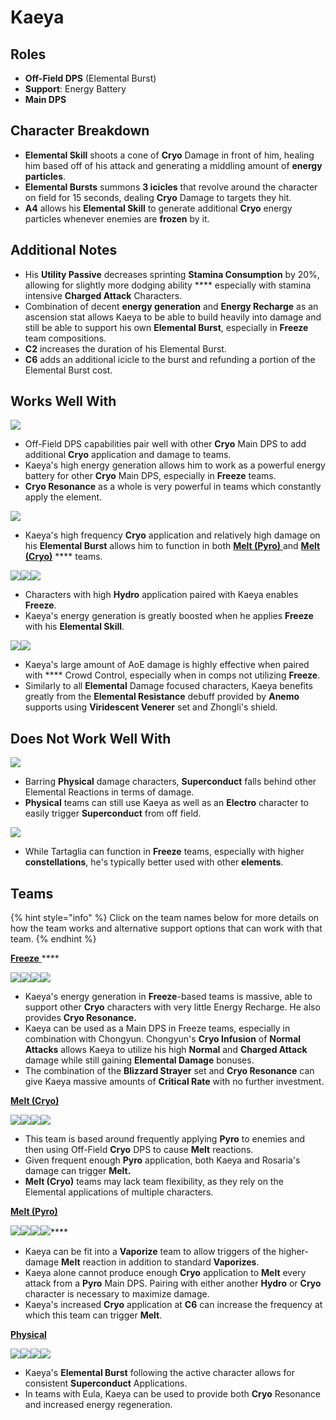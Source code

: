 # Kaeya

## Roles

* **Off-Field DPS** (Elemental Burst)
* **Support**: Energy Battery
* **Main DPS**

## Character Breakdown

* **Elemental Skill** shoots a cone of **Cryo** Damage in front of him, healing him based off of his attack and generating a middling amount of **energy particles**.
* **Elemental Bursts** summons **3 icicles** that revolve around the character on field for 15 seconds, dealing **Cryo** Damage to targets they hit.
* **A4** allows his **Elemental Skill** to generate additional **Cryo** energy particles whenever enemies are **frozen** by it.

## Additional Notes

* His **Utility Passive** decreases sprinting **Stamina Consumption** by 20%, allowing for slightly more dodging ability **** especially with stamina intensive **Charged Attack** Characters.
* Combination of decent **energy generation** and **Energy Recharge** as an ascension stat allows Kaeya to be able to build heavily into damage and still be able to support his own **Elemental Burst**, especially in **Freeze** team compositions.
* **C2** increases the duration of his Elemental Burst.&#x20;
* **C6** adds an additional icicle to the burst and refunding a portion of the Elemental Burst cost.

## Works Well With

![](../../.gitbook/assets/Element\_Cryo.webp)

* Off-Field DPS capabilities pair well with other **Cryo** Main DPS to add additional **Cryo** application and damage to teams.
* Kaeya's high energy generation allows him to work as a powerful energy battery for other **Cryo** Main DPS, especially in **Freeze** teams.
* **Cryo Resonance** as a whole is very powerful in teams which constantly apply the element.

![](../../.gitbook/assets/Element\_Pyro.webp)

* Kaeya's high frequency **Cryo** application and relatively high damage on his **Elemental Burst** allows him to function in both [**Melt (Pyro)** ](../../teams/melt.md)and [**Melt (Cryo)**](../../teams/reverse-melt.md) **** teams.

![](../../.gitbook/assets/UI\_AvatarIcon\_Xingqiu.png)![](../../.gitbook/assets/UI\_AvatarIcon\_Barbara.png)![](../../.gitbook/assets/UI\_AvatarIcon\_Mona.png)

* Characters with high **Hydro** application paired with Kaeya enables **Freeze**.
* Kaeya's energy generation is greatly boosted when he applies **Freeze** with his **Elemental Skill**.

![](../../.gitbook/assets/Element\_Anemo.webp)![](../../.gitbook/assets/UI\_AvatarIcon\_Zhongli.png)

* Kaeya's large amount of AoE damage is highly effective when paired with **** Crowd Control, especially when in comps not utilizing **Freeze**.
* Similarly to all **Elemental** Damage focused characters, Kaeya benefits greatly from the **Elemental Resistance** debuff provided by **Anemo** supports using **Viridescent Venerer** set and Zhongli's shield.

## Does Not Work Well With

![](../../.gitbook/assets/Element\_Electro.webp)

* Barring **Physical** damage characters, **Superconduct** falls behind other Elemental Reactions in terms of damage.
* **Physical** teams can still use Kaeya as well as an **Electro** character to easily trigger **Superconduct** from off field.

![](../../.gitbook/assets/UI\_AvatarIcon\_Tartaglia.png)

* While Tartaglia can function in **Freeze** teams, especially with higher **constellations**, he's typically better used with other **elements**.

## Teams

{% hint style="info" %}
Click on the team names below for more details on how the team works and alternative support options that can work with that team.
{% endhint %}

[**Freeze** ](../../teams/freeze.md)****

![](../../.gitbook/assets/UI\_AvatarIcon\_Kaeya.png)![](../../.gitbook/assets/UI\_AvatarIcon\_Xingqiu.png)![](../../.gitbook/assets/UI\_AvatarIcon\_Chongyun.png)![](../../.gitbook/assets/UI\_AvatarIcon\_Barbara.png)

* Kaeya's energy generation in **Freeze**-based teams is massive, able to support other **Cryo** characters with very little Energy Recharge. He also provides **Cryo Resonance.**
* Kaeya can be used as a Main DPS in Freeze teams, especially in combination with Chongyun. Chongyun's **Cryo Infusion** of **Normal Attacks** allows Kaeya to utilize his high **Normal** and **Charged Attack** damage while still gaining **Elemental Damage** bonuses.
* The combination of the **Blizzard Strayer** set and **Cryo Resonance** can give Kaeya massive amounts of **Critical Rate** with no further investment.

[**Melt (Cryo)**](../../teams/reverse-melt.md)

![](../../.gitbook/assets/UI\_AvatarIcon\_Rosaria.png)![](../../.gitbook/assets/UI\_AvatarIcon\_Xiangling.png)![](../../.gitbook/assets/UI\_AvatarIcon\_Kaeya.png)![](../../.gitbook/assets/UI\_AvatarIcon\_Bennett.png)

* This team is based around frequently applying **Pyro** to enemies and then using Off-Field **Cryo** DPS to cause **Melt** reactions.
* Given frequent enough **Pyro** application, both Kaeya and Rosaria's damage can trigger **Melt.**
* **Melt (Cryo)** teams may lack team flexibility, as they rely on the Elemental applications of multiple characters.

****[**Melt (Pyro)**](../../teams/melt.md)****

****![](../../.gitbook/assets/UI\_AvatarIcon\_Hutao.png)****![](../../.gitbook/assets/UI\_AvatarIcon\_Xingqiu.png)****![](../../.gitbook/assets/UI\_AvatarIcon\_Kaeya.png)****![](../../.gitbook/assets/UI\_AvatarIcon\_Diona.png)****

* Kaeya can be fit into a **Vaporize** team to allow triggers of the higher-damage **Melt** reaction in addition to standard **Vaporizes**.
* Kaeya alone cannot produce enough **Cryo** application to **Melt** every attack from a **Pyro** Main DPS. Pairing with either another **Hydro** or **Cryo** character is necessary to maximize damage.
* Kaeya's increased **Cryo** application at **C6** can increase the frequency at which this team can trigger **Melt**.

[**Physical**](../../teams/physical.md)

![](../../.gitbook/assets/UI\_AvatarIcon\_Razor.png)![](../../.gitbook/assets/UI\_AvatarIcon\_Kaeya.png)![](../../.gitbook/assets/UI\_AvatarIcon\_Fischl.png)![](../../.gitbook/assets/UI\_AvatarIcon\_Zhongli.png)

* Kaeya's **Elemental Burst** following the active character allows for consistent **Superconduct** Applications.
* In teams with Eula, Kaeya can be used to provide both **Cryo** Resonance and increased energy regeneration.
